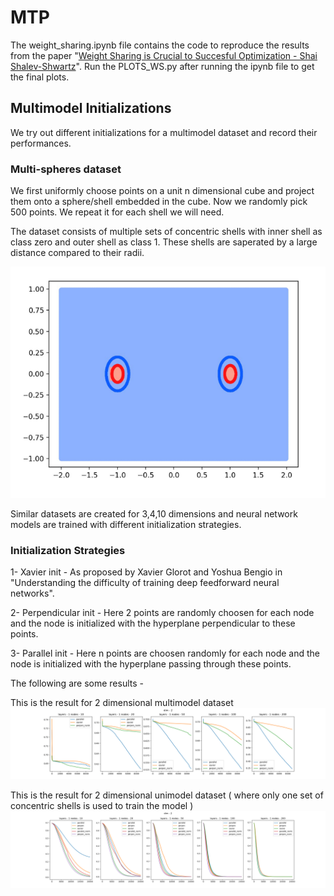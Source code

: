 # MTP

The weight_sharing.ipynb file contains the code to reproduce the results from the paper "[Weight Sharing is Crucial to Succesful Optimization - Shai Shalev-Shwartz](https://arxiv.org/pdf/1706.00687.pdf)". Run the PLOTS_WS.py after running the ipynb file to get the final plots.

## Multimodel Initializations

We try out different initializations for a multimodel dataset and record their performances.

### Multi-spheres dataset

We first uniformly choose points on a unit n dimensional cube and project them onto a sphere/shell embedded in the cube. Now we randomly pick 500 points. We repeat it for each shell we will need.

The dataset consists of multiple sets of concentric shells with inner shell as class zero and outer shell as class 1. These shells are saperated by a large distance compared to their radii.

![2-D shells dataset](https://raw.githubusercontent.com/sarath1221/MTP/main/Plots/shells_dataset.png)

Similar datasets are created for 3,4,10 dimensions and neural network models are trained with different initialization strategies.

### Initialization Strategies 

1- Xavier init - As proposed by Xavier Glorot and Yoshua Bengio in "Understanding the difficulty of training deep feedforward neural networks".

2- Perpendicular init - Here 2 points are randomly choosen for each node and the node is initialized with the hyperplane perpendicular to these points.

3- Parallel init - Here n points are choosen randomly for each node and the node is initialized with the hyperplane passing through these points.


The following are some results -

This is the result for 2 dimensional multimodel dataset
![](https://raw.githubusercontent.com/sarath1221/MTP/main/Plots/2_dim.png)

This is the result for 2 dimensional unimodel dataset ( where only one set of concentric shells is used to train the model )
![](https://raw.githubusercontent.com/sarath1221/MTP/main/Plots/uni_2_dim.png)
